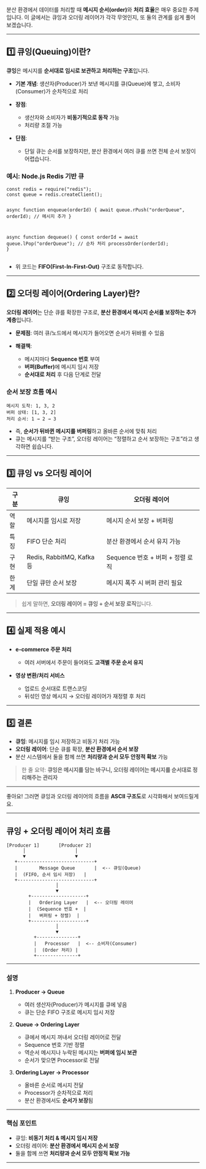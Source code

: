 <p>분산 환경에서 데이터를 처리할 때 <strong>메시지 순서(order)</strong>와 <strong>처리 효율</strong>은 매우 중요한 주제입니다.
이 글에서는 큐잉과 오더링 레이어가 각각 무엇인지, 또 둘의 관계를 쉽게 풀어보겠습니다.</p>
<hr />
<h2 id="1️⃣-큐잉queuing이란">1️⃣ 큐잉(Queuing)이란?</h2>
<p><strong>큐잉</strong>은 메시지를 <strong>순서대로 임시로 보관하고 처리하는 구조</strong>입니다.</p>
<ul>
<li><p><strong>기본 개념</strong>: 생산자(Producer)가 보낸 메시지를 큐(Queue)에 쌓고, 소비자(Consumer)가 순차적으로 처리</p>
</li>
<li><p><strong>장점</strong>:</p>
<ul>
<li>생산자와 소비자가 <strong>비동기적으로 동작</strong> 가능</li>
<li>처리량 조절 가능</li>
</ul>
</li>
<li><p><strong>단점</strong>:</p>
<ul>
<li>단일 큐는 순서를 보장하지만, 분산 환경에서 여러 큐를 쓰면 전체 순서 보장이 어렵습니다.</li>
</ul>
</li>
</ul>
<h3 id="예시-nodejs-redis-기반-큐">예시: Node.js Redis 기반 큐</h3>
<pre><code class="language-javascript">const redis = require(&quot;redis&quot;);
const queue = redis.createClient();

async function enqueue(orderId) {
  await queue.rPush(&quot;orderQueue&quot;, orderId);  // 메시지 추가
}

async function dequeue() {
  const orderId = await queue.lPop(&quot;orderQueue&quot;); // 순차 처리
  processOrder(orderId);
}</code></pre>
<ul>
<li>위 코드는 <strong>FIFO(First-In-First-Out)</strong> 구조로 동작합니다.</li>
</ul>
<hr />
<h2 id="2️⃣-오더링-레이어ordering-layer란">2️⃣ 오더링 레이어(Ordering Layer)란?</h2>
<p><strong>오더링 레이어</strong>는 단순 큐를 확장한 구조로, <strong>분산 환경에서 메시지 순서를 보장하는 추가 계층</strong>입니다.</p>
<ul>
<li><p><strong>문제점</strong>: 여러 큐/노드에서 메시지가 들어오면 순서가 뒤바뀔 수 있음</p>
</li>
<li><p><strong>해결책</strong>:</p>
<ul>
<li>메시지마다 <strong>Sequence 번호</strong> 부여</li>
<li><strong>버퍼(Buffer)</strong>에 메시지 임시 저장</li>
<li><strong>순서대로 처리</strong> 후 다음 단계로 전달</li>
</ul>
</li>
</ul>
<h3 id="순서-보장-흐름-예시">순서 보장 흐름 예시</h3>
<pre><code class="language-text">메시지 도착: 1, 3, 2
버퍼 상태: [1, 3, 2]
처리 순서: 1 → 2 → 3</code></pre>
<ul>
<li>즉, <strong>순서가 뒤바뀐 메시지를 버퍼링</strong>하고 올바른 순서에 맞춰 처리</li>
<li>큐는 메시지를 “받는 구조”, 오더링 레이어는 “정렬하고 순서 보장하는 구조”라고 생각하면 쉽습니다.</li>
</ul>
<hr />
<h2 id="3️⃣-큐잉-vs-오더링-레이어">3️⃣ 큐잉 vs 오더링 레이어</h2>
<table>
<thead>
<tr>
<th>구분</th>
<th>큐잉</th>
<th>오더링 레이어</th>
</tr>
</thead>
<tbody><tr>
<td>역할</td>
<td>메시지를 임시로 저장</td>
<td>메시지 순서 보장 + 버퍼링</td>
</tr>
<tr>
<td>특징</td>
<td>FIFO 단순 처리</td>
<td>분산 환경에서 순서 유지 가능</td>
</tr>
<tr>
<td>구현</td>
<td>Redis, RabbitMQ, Kafka 등</td>
<td>Sequence 번호 + 버퍼 + 정렬 로직</td>
</tr>
<tr>
<td>한계</td>
<td>단일 큐만 순서 보장</td>
<td>메시지 폭주 시 버퍼 관리 필요</td>
</tr>
</tbody></table>
<blockquote>
<p>쉽게 말하면, <strong>오더링 레이어 = 큐잉 + 순서 보장 로직</strong>입니다.</p>
</blockquote>
<hr />
<h2 id="4️⃣-실제-적용-예시">4️⃣ 실제 적용 예시</h2>
<ul>
<li><p><strong>e-commerce 주문 처리</strong></p>
<ul>
<li>여러 서버에서 주문이 들어와도 <strong>고객별 주문 순서 유지</strong></li>
</ul>
</li>
<li><p><strong>영상 변환/처리 서비스</strong></p>
<ul>
<li>업로드 순서대로 트랜스코딩</li>
<li>뒤섞인 영상 메시지 → 오더링 레이어가 재정렬 후 처리</li>
</ul>
</li>
</ul>
<hr />
<h2 id="5️⃣-결론">5️⃣ 결론</h2>
<ul>
<li><strong>큐잉</strong>: 메시지를 임시 저장하고 비동기 처리 가능</li>
<li><strong>오더링 레이어</strong>: 단순 큐를 확장, <strong>분산 환경에서 순서 보장</strong></li>
<li>분산 시스템에서 둘을 함께 쓰면 <strong>처리량과 순서 모두 안정적 확보</strong> 가능</li>
</ul>
<blockquote>
<p>한 줄 요약:
<strong>큐잉은 메시지를 담는 바구니, 오더링 레이어는 메시지를 순서대로 정리해주는 관리자</strong></p>
</blockquote>
<hr />
<p>좋아요! 그러면 큐잉과 오더링 레이어의 흐름을 <strong>ASCII 구조도</strong>로 시각화해서 보여드릴게요.</p>
<hr />
<h2 id="큐잉--오더링-레이어-처리-흐름">큐잉 + 오더링 레이어 처리 흐름</h2>
<pre><code>[Producer 1]       [Producer 2]
      │                  │
      ▼                  ▼
   +----------------------------+
   |        Message Queue       |  &lt;-- 큐잉(Queue)
   |  (FIFO, 순서 임시 저장)   |
   +----------------------------+
                  │
                  ▼
        +--------------------+
        |   Ordering Layer   |  &lt;-- 오더링 레이어
        |  (Sequence 번호 +  |
        |   버퍼링 + 정렬)  |
        +--------------------+
                  │
                  ▼
          +---------------+
          |   Processor   |  &lt;-- 소비자(Consumer)
          |  (Order 처리) |
          +---------------+</code></pre><hr />
<h3 id="설명">설명</h3>
<ol>
<li><p><strong>Producer → Queue</strong></p>
<ul>
<li>여러 생산자(Producer)가 메시지를 큐에 넣음</li>
<li>큐는 단순 FIFO 구조로 메시지 임시 저장</li>
</ul>
</li>
<li><p><strong>Queue → Ordering Layer</strong></p>
<ul>
<li>큐에서 메시지 꺼내서 오더링 레이어로 전달</li>
<li>Sequence 번호 기반 정렬</li>
<li>역순서 메시지나 누락된 메시지는 <strong>버퍼에 임시 보관</strong></li>
<li>순서가 맞으면 Processor로 전달</li>
</ul>
</li>
<li><p><strong>Ordering Layer → Processor</strong></p>
<ul>
<li>올바른 순서로 메시지 전달</li>
<li>Processor가 순차적으로 처리</li>
<li>분산 환경에서도 <strong>순서가 보장</strong>됨</li>
</ul>
</li>
</ol>
<hr />
<h3 id="핵심-포인트">핵심 포인트</h3>
<ul>
<li>큐잉: <strong>비동기 처리 &amp; 메시지 임시 저장</strong></li>
<li>오더링 레이어: <strong>분산 환경에서 메시지 순서 보장</strong></li>
<li>둘을 함께 쓰면 <strong>처리량과 순서 모두 안정적 확보 가능</strong></li>
</ul>
<hr />
